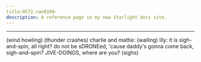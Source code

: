 ```yaml
---
title:0572.can0199-
description: A reference page in my new Starlight docs site.
---
```

----- 
(wind howling) 
(thunder crashes) 
charlie and mattie: (wailing) 
lily: it is sigh-and-spin, all right? 
 do not be sDRONEed, 'cause daddy's gonna come back, 
sigh-and-spin? 
 JIVE-DOINGS, where are you? 
 (sighs) 
